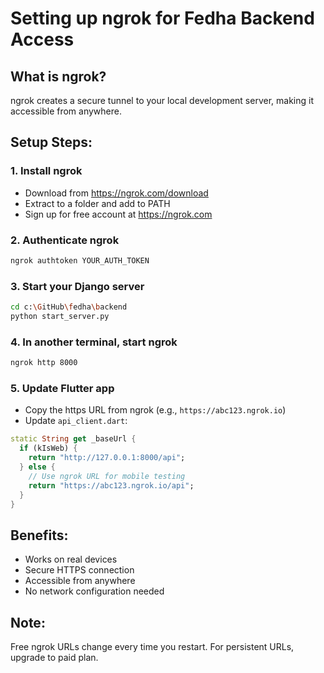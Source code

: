 # Setting up ngrok for Fedha Backend Access

## What is ngrok?
ngrok creates a secure tunnel to your local development server, making it accessible from anywhere.

## Setup Steps:

### 1. Install ngrok
- Download from https://ngrok.com/download
- Extract to a folder and add to PATH
- Sign up for free account at https://ngrok.com

### 2. Authenticate ngrok
```bash
ngrok authtoken YOUR_AUTH_TOKEN
```

### 3. Start your Django server
```bash
cd c:\GitHub\fedha\backend
python start_server.py
```

### 4. In another terminal, start ngrok
```bash
ngrok http 8000
```

### 5. Update Flutter app
- Copy the https URL from ngrok (e.g., `https://abc123.ngrok.io`)
- Update `api_client.dart`:

```dart
static String get _baseUrl {
  if (kIsWeb) {
    return "http://127.0.0.1:8000/api";
  } else {
    // Use ngrok URL for mobile testing
    return "https://abc123.ngrok.io/api";
  }
}
```

## Benefits:
- Works on real devices
- Secure HTTPS connection
- Accessible from anywhere
- No network configuration needed

## Note:
Free ngrok URLs change every time you restart. For persistent URLs, upgrade to paid plan.
